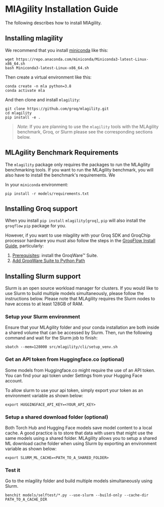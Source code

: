 # MlAgility Installation Guide

The following describes how to install MlAgility.

## Installing mlagility

We recommend that you install [miniconda](https://docs.conda.io/en/latest/miniconda.html) like this:

```
wget https://repo.anaconda.com/miniconda/Miniconda3-latest-Linux-x86_64.sh
bash Miniconda3-latest-Linux-x86_64.sh
```

Then create a virtual environment like this:

```
conda create -n mla python=3.8
conda activate mla
```

And then clone and install `mlagility`:

```
git clone https://github.com/groq/mlagility.git
cd mlagility
pip install -e .
```

> _Note_: If you are planning to use the `mlagility` tools with the MLAgility benchmark, Groq, or Slurm please see the corresponding sections below.

## MLAgility Benchmark Requirements

The `mlagility` package only requires the packages to run the MLAgility benchmarking tools. If you want to run the MLAgility benchmark, you will also have to install the benchmark's requirements. We 

In your `miniconda` environment:

```
pip install -r models/requirements.txt
```

## Installing Groq support

When you install `pip install` `mlagility[groq]`, `pip` will also install the `groqflow` `pip` package for you. 

However, if you want to use mlagility with your Groq SDK and GroqChip processor hardware you must also follow the steps in the [GroqFlow Install Guide](https://github.com/groq/groqflow/blob/release/0921/docs/install.md), particularly:
1. [Prerequisites](https://github.com/groq/groqflow/blob/release/0921/docs/install.md#prerequisites): install the GroqWare™ Suite.
1. [Add GroqWare Suite to Python Path](https://github.com/groq/groqflow/blob/release/0921/docs/install.md#step-3-add-groqware-suite-to-python-path)

## Installing Slurm support

Slurm is an open source workload manager for clusters. If you would like to use Slurm to build multiple models simultaneously, please follow the instructions below. Please note that MLAgility requires the Slurm nodes to have access to at least 128GB of RAM.

### Setup your Slurm environment

Ensure that your MLAgility folder and your conda installation are both inside a shared volume that can be accessed by Slurm.
Then, run the following command and wait for the Slurm job to finish:

```
sbatch --mem=128000 src/mlagility/cli/setup_venv.sh
```

### Get an API token from Huggingface.co (optional)

Some models from Huggingface.co might require the use of an API token. You can find your api token under Settings from your Hugging Face account.

To allow slurm to use your api token, simply export your token as an environment variable as shown below:


```
export HUGGINGFACE_API_KEY=<YOUR_API_KEY>
```

### Setup a shared download folder (optional)

Both Torch Hub and Hugging Face models save model content to a local cache. A good practice is to store that data with users that might use the same models using a shared folder. MLAgility allows you to setup a shared ML download cache folder when using Slurm by exporting an environment variable as shown below:


```
export SLURM_ML_CACHE=<PATH_TO_A_SHARED_FOLDER>
```

### Test it

Go to the mlagility folder and build multiple models simultaneously using Slurm.

```
benchit models/selftest/*.py --use-slurm --build-only --cache-dir PATH_TO_A_CACHE_DIR
```